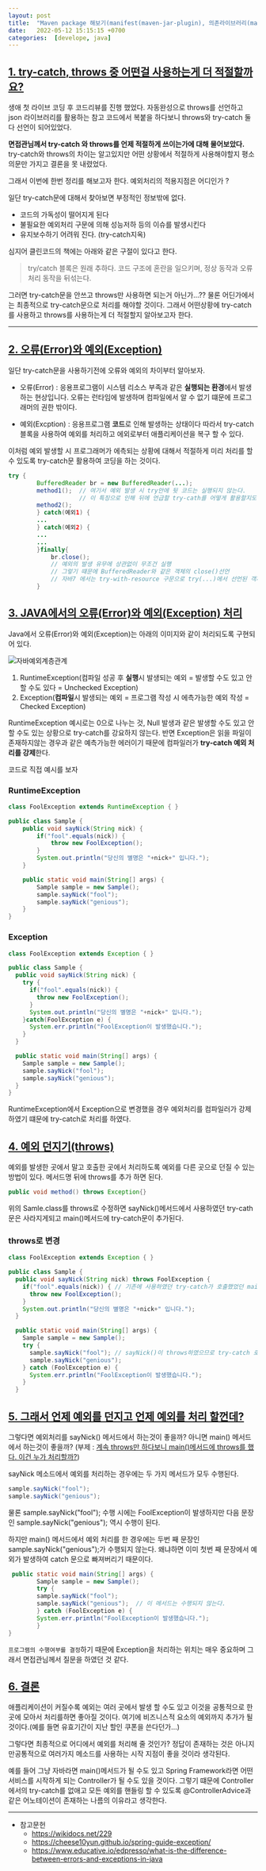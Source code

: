 ```yaml
---
layout: post
title:  "Maven package 해보기(manifest(maven-jar-plugin), 의존라이브러리(maven-dependency-plugin) 설정)"
date:   2022-05-12 15:15:15 +0700
categories:  [develope, java]
---
```


## [1. try-catch, throws 중 어떤걸 사용하는게 더 적절할까요?](https://jenkov.com/tutorials/maven/maven-commands.html#common-maven-commands)

생애 첫 라이브 코딩 후 코드리뷰를 진행 했었다. 자동완성으로 throws를 선언하고 json 라이브러리를 활용하는 참고 코드에서 복붙을 하다보니 throws와 try-catch 둘 다 선언이 되어있었다.

**면접관님께서 try-catch 와 throws를 언제 적절하게 쓰이는가에 대해 물어보았다.** try-catch와 throws의 차이는 알고있지만
어떤 상황에서 적절하게 사용해야할지 평소 의문만 가지고 결론을 못 내렸었다.

그래서 이번에 한번 정리를 해보고자 한다. 예외처리의 적용지점은 어디인가 ?

일단 try-catch문에 대해서 찾아보면 부정적인 정보밖에 없다. 

* 코드의 가독성이 떨어지게 된다
* 불필요한 예외처리 구문에 의해 성능저하 등의 이슈를 발생시킨다
* 유지보수하기 어려워 진다. (try-catch지옥)

심지어 클린코드의 책에는 아래와 같은 구절이 있다고 한다.
>try/catch 블록은 원래 추하다. 코드 구조에 혼란을 일으키며, 정상 동작과 오류 처리 동작을 뒤섞는다.

그러면 try-catch문을 안쓰고 throws만 사용하면 되는거 아닌가...?? 물론 어딘가에서는 최종적으로 try-catch문으로 처리를 해야할 것이다.
그래서 어떤상황에 try-catch를 사용하고 throws를 사용하는게 더 적절할지 알아보고자 한다.

---

## [2. 오류(Error)와 예외(Exception)]()

일단 try-catch문을 사용하기전에 오류와 예외의 차이부터 알아보자. 

* 오류(Error) : 응용프로그램이 시스템 리소스 부족과 같은 **실행되는 환경**에서 발생하는 현상입니다. 
오류는 런타임에 발생하며 컴파일에서 알 수 없기 떄문에 프로그래머의 권한 밖이다.


* 예외(Excption) : 응용프로그램 **코드**로 인해 발생하는 상태이다 따라서 try-catch 블록을 사용하여 예외를 처리하고 에외로부터
애플리케이션을 복구 할 수 있다.

이처럼 예외 발생할 시 프로그래머가 에측되는 상황에 대해서 적절하게 미리 처리를 할 수 있도록 try-catch문 활용하여 코딩을 하는 것이다.
````java
try {
        BufferedReader br = new BufferedReader(...);
        method1();  // 여기서 예외 발생 시 try안에 뒷 코드는 실행되지 않는다. 
                    // 이 특징으로 인해 뒤에 언급할 try-cath를 어떻게 활용할지도 생각 해 볼 수 있다.
        method2(); 
        } catch(예외1) {
        ...
        } catch(예외2) {
        ...
        ...
        }finally{
            br.close();
            // 예외의 발생 유무에 상관없이 무조건 실행
            // 그렇기 떄문에 BufferedReader와 같은 객체의 close()선언
            // 자바7 에서는 try-with-resource 구문으로 try(...)에서 선언된 객제들의 자원을 쉽게 해제할 수 있다.
        }
````

## [3. JAVA에서의 오류(Error)와 예외(Exception) 처리]()


Java에서 오류(Error)와 예외(Exception)는 아래의 이미지와 같이 처리되도록 구현되어 있다.

![자바예외계층관계](https://rlftmdtp.github.io/static/img/posts/20220531/JavaExceptionhierarchy.gif)

1. RuntimeException(컴파일 성공 후 **실행**시 발생되는 예외 = 발생할 수도 있고 안할 수도 있다 = Unchecked Exception)
2. Exception(**컴파일**시 발생되는 예외 = 프로그램 작성 시 에측가능한 예외 작성 = Checked Exception)

RuntimeException 예시로는 0으로 나누는 것, Null 발생과 같은 발생할 수도 있고 안 할 수도 있는 상황으로 try-catch를 강요하지 않는다.
반면 Exception은 읽을 파일이 존재하지않는 경우과 같은 예측가능한 에러이기 때문에 컴파일러가 **try-catch 예외 처리를 강제**한다.

코드로 직접 예시를 보자
### RuntimeException
```java
class FoolException extends RuntimeException { }

public class Sample {
    public void sayNick(String nick) {
        if("fool".equals(nick)) {
            throw new FoolException();
        }
        System.out.println("당신의 별명은 "+nick+" 입니다.");
    }

    public static void main(String[] args) {
        Sample sample = new Sample();
        sample.sayNick("fool");
        sample.sayNick("genious");
    }
}
```

### Exception
```java
class FoolException extends Exception { }

public class Sample {
  public void sayNick(String nick) {
    try {
      if("fool".equals(nick)) {
        throw new FoolException();
      }
      System.out.println("당신의 별명은 "+nick+" 입니다.");
    }catch(FoolException e) {
      System.err.println("FoolException이 발생했습니다.");
    }
  }

  public static void main(String[] args) {
    Sample sample = new Sample();
    sample.sayNick("fool");
    sample.sayNick("genious");
  }
}

```
RuntimeException에서 Exception으로 변경했을 경우 예외처리를 컴파일러가 강제하였기 떄문에 try-catch로 처리를 하였다.

## [4. 예외 던지기(throws)]()
예외를 발생한 곳에서 말고 호출한 곳에서 처리하도록 예외를 다른 곳으로 던질 수 있는 방법이 있다.
메서드명 뒤에 throws를 추가 하면 된다.
```java
public void method() throws Exception{}
```

위의 Samle.class를 throws로 수정하면 sayNick()메서드에서 사용하였던 try-cath문은 사라지게되고 main()메서드에
try-catch문이 추가된다.
### throws로 변경
```java
class FoolException extends Exception { }

public class Sample {
  public void sayNick(String nick) throws FoolException {
    if("fool".equals(nick)) { // 기존에 사용하였던 try-catch가 호출했었던 main()메서드로 이동하였다.
      throw new FoolException();
    }
    System.out.println("당신의 별명은 "+nick+" 입니다.");
  }

  public static void main(String[] args) {
    Sample sample = new Sample();
    try {
      sample.sayNick("fool"); // sayNick()이 throws하였으므로 try-catch 로 처리한다.
      sample.sayNick("genious");
    } catch (FoolException e) {
      System.err.println("FoolException이 발생했습니다.");
    }
  }
```

## [5. 그래서 언제 예외를 던지고 언제 예외를 처리 할껀데?]()

그렇다면 예외처리를 sayNick() 메서드에서 하는것이 좋을까? 아니면 main() 메서드에서 하는것이 좋을까?
(부제 : [계속 throws만 하다보니 main()메서드에 throws를 했다. 이건 누가 처리할까?]())

sayNick 메소드에서 예외를 처리하는 경우에는 두 가지 메서드가 모두 수행된다.
```java
sample.sayNick("fool");
sample.sayNick("genious");
```

물론 sample.sayNick("fool"); 수행 시에는 FoolException이 발생하지만 다음 문장인 sample.sayNick("genious"); 역시 수행이 된다.

하지만 main() 메서드에서 예외 처리를 한 경우에는 두번 째 문장인 sample.sayNick("genious");가 수행되지 않는다.  왜냐하면 이미 첫번 째 문장에서 예외가 발생하여 catch 문으로 빠져버리기 때문이다.
```java
 public static void main(String[] args) {
        Sample sample = new Sample();
        try {
        sample.sayNick("fool"); 
        sample.sayNick("genious");  // 이 메서드는 수행되지 않는다.
        } catch (FoolException e) {
        System.err.println("FoolException이 발생했습니다.");
        }
}
```
`프로그램의 수행여부를 결정`하기 때문에 Exception을 처리하는 위치는 매우 중요하며 그래서 면접관님께서 질문을 하였던 것 같다.

## [6. 결론]()
애플리케이션이 커질수록 예외는 여러 곳에서 발생 할 수도 있고 이것을 공통적으로 한곳에 모아서 처리를하면 좋아질 것이다. 여기에
비즈니스적 요소의 예외까지 추가가 될 것이다.(예를 들면 유효기간이 지난 할인 쿠폰을 쓴다던가...)

그렇다면 최종적으로 어디에서 예외를 처리해 줄 것인가? 정답이 존재하는 것은 아니지만공통적으로 여러가지 메소드를 사용하는 시작 지점이 좋을 것이라 생각된다.

예를 들어 그냥 자바라면 main()메서드가 될 수도 있고 Spring Framework라면 어떤 서비스를 시작하게 되는 Controller가 될 수도 있을 것이다.
그렇기 떄문에 Controller에서의 try-catch를 없애고 모든 예외를 핸들링 할 수 있도록 @ControllerAdvice과 같은 어노테이션이 존재하는 나름의 이유라고 생각한다.

---
+ 참고문헌
  * https://wikidocs.net/229
  * https://cheese10yun.github.io/spring-guide-exception/
  * https://www.educative.io/edpresso/what-is-the-difference-between-errors-and-exceptions-in-java
